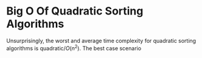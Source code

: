 # Big O Of Quadratic Sorting Algorithms

Unsurprisingly, the worst and average time complexity for quadratic sorting algorithms
is quadratic/$O(n^2)$. The best case scenario 